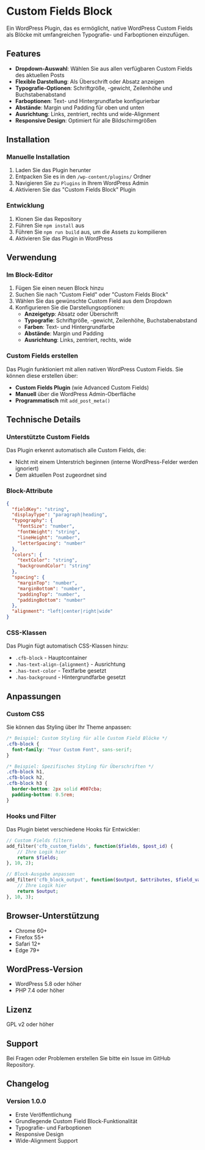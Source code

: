 # Custom Fields Block

Ein WordPress Plugin, das es ermöglicht, native WordPress Custom Fields als Blöcke mit umfangreichen Typografie- und Farboptionen einzufügen.

## Features

- **Dropdown-Auswahl**: Wählen Sie aus allen verfügbaren Custom Fields des aktuellen Posts
- **Flexible Darstellung**: Als Überschrift oder Absatz anzeigen
- **Typografie-Optionen**: Schriftgröße, -gewicht, Zeilenhöhe und Buchstabenabstand
- **Farboptionen**: Text- und Hintergrundfarbe konfigurierbar
- **Abstände**: Margin und Padding für oben und unten
- **Ausrichtung**: Links, zentriert, rechts und wide-Alignment
- **Responsive Design**: Optimiert für alle Bildschirmgrößen

## Installation

### Manuelle Installation

1. Laden Sie das Plugin herunter
2. Entpacken Sie es in den `/wp-content/plugins/` Ordner
3. Navigieren Sie zu `Plugins` in Ihrem WordPress Admin
4. Aktivieren Sie das "Custom Fields Block" Plugin

### Entwicklung

1. Klonen Sie das Repository
2. Führen Sie `npm install` aus
3. Führen Sie `npm run build` aus, um die Assets zu kompilieren
4. Aktivieren Sie das Plugin in WordPress

## Verwendung

### Im Block-Editor

1. Fügen Sie einen neuen Block hinzu
2. Suchen Sie nach "Custom Field" oder "Custom Fields Block"
3. Wählen Sie das gewünschte Custom Field aus dem Dropdown
4. Konfigurieren Sie die Darstellungsoptionen:
   - **Anzeigetyp**: Absatz oder Überschrift
   - **Typografie**: Schriftgröße, -gewicht, Zeilenhöhe, Buchstabenabstand
   - **Farben**: Text- und Hintergrundfarbe
   - **Abstände**: Margin und Padding
   - **Ausrichtung**: Links, zentriert, rechts, wide

### Custom Fields erstellen

Das Plugin funktioniert mit allen nativen WordPress Custom Fields. Sie können diese erstellen über:

- **Custom Fields Plugin** (wie Advanced Custom Fields)
- **Manuell** über die WordPress Admin-Oberfläche
- **Programmatisch** mit `add_post_meta()`

## Technische Details

### Unterstützte Custom Fields

Das Plugin erkennt automatisch alle Custom Fields, die:

- Nicht mit einem Unterstrich beginnen (interne WordPress-Felder werden ignoriert)
- Dem aktuellen Post zugeordnet sind

### Block-Attribute

```json
{
  "fieldKey": "string",
  "displayType": "paragraph|heading",
  "typography": {
    "fontSize": "number",
    "fontWeight": "string",
    "lineHeight": "number",
    "letterSpacing": "number"
  },
  "colors": {
    "textColor": "string",
    "backgroundColor": "string"
  },
  "spacing": {
    "marginTop": "number",
    "marginBottom": "number",
    "paddingTop": "number",
    "paddingBottom": "number"
  },
  "alignment": "left|center|right|wide"
}
```

### CSS-Klassen

Das Plugin fügt automatisch CSS-Klassen hinzu:

- `.cfb-block` - Hauptcontainer
- `.has-text-align-{alignment}` - Ausrichtung
- `.has-text-color` - Textfarbe gesetzt
- `.has-background` - Hintergrundfarbe gesetzt

## Anpassungen

### Custom CSS

Sie können das Styling über Ihr Theme anpassen:

```css
/* Beispiel: Custom Styling für alle Custom Field Blöcke */
.cfb-block {
  font-family: "Your Custom Font", sans-serif;
}

/* Beispiel: Spezifisches Styling für Überschriften */
.cfb-block h1,
.cfb-block h2,
.cfb-block h3 {
  border-bottom: 2px solid #007cba;
  padding-bottom: 0.5rem;
}
```

### Hooks und Filter

Das Plugin bietet verschiedene Hooks für Entwickler:

```php
// Custom Fields filtern
add_filter('cfb_custom_fields', function($fields, $post_id) {
    // Ihre Logik hier
    return $fields;
}, 10, 2);

// Block-Ausgabe anpassen
add_filter('cfb_block_output', function($output, $attributes, $field_value) {
    // Ihre Logik hier
    return $output;
}, 10, 3);
```

## Browser-Unterstützung

- Chrome 60+
- Firefox 55+
- Safari 12+
- Edge 79+

## WordPress-Version

- WordPress 5.8 oder höher
- PHP 7.4 oder höher

## Lizenz

GPL v2 oder höher

## Support

Bei Fragen oder Problemen erstellen Sie bitte ein Issue im GitHub Repository.

## Changelog

### Version 1.0.0

- Erste Veröffentlichung
- Grundlegende Custom Field Block-Funktionalität
- Typografie- und Farboptionen
- Responsive Design
- Wide-Alignment Support
